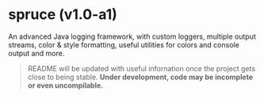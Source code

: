 # spruce (v1.0-a1)
An advanced Java logging framework, with custom loggers, multiple output streams, color & style formatting,
useful utilities for colors and console output and more.

> README will be updated with useful infornation once the project gets close to being stable.
> **Under development, code may be incomplete or even uncompilable.**
